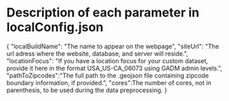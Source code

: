 # Description of each parameter in localConfig.json
{
  "localBuildName": "The name to appear on the webpage",
  "siteUrl": "The url adress where the website, database, and server will reside.",
  "locationFocus": "If you have a location focus for your custom dataset, provide it here in the format USA_US-CA_06073 using GADM admin levels.",
  "pathToZipcodes":"The full path to the .geojson file containing zipcode boundary information, if provided.",
  "cores":The number of cores, not in parenthesis, to be used during the data preprocessing. 
}
